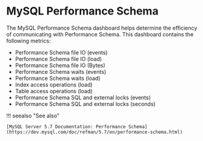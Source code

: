 # MySQL Performance Schema

The MySQL Performance Schema dashboard helps determine the efficiency of communicating with Performance Schema. This dashboard contains the following metrics:

* Performance Schema file IO (events)
* Performance Schema file IO (load)
* Performance Schema file IO (Bytes)
* Performance Schema waits (events)
* Performance Schema waits (load)
* Index access operations (load)
* Table access operations (load)
* Performance Schema SQL and external locks (events)
* Performance Schema SQL and external locks (seconds)

!!! seealso "See also"

    [MySQL Server 5.7 Documentation: Performance Schema](https://dev.mysql.com/doc/refman/5.7/en/performance-schema.html)
